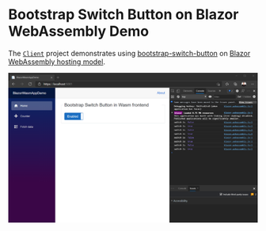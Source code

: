 # Bootstrap Switch Button on Blazor WebAssembly Demo

The [`Client`](./Client) project demonstrates using [bootstrap-switch-button](https://gitbrent.github.io/bootstrap-switch-button/) on [Blazor WebAssembly hosting model](https://docs.microsoft.com/en-us/aspnet/core/blazor/hosting-models?view=aspnetcore-5.0#blazor-webassembly).

![screen shot](./screenshots/demo_screenshot.png)